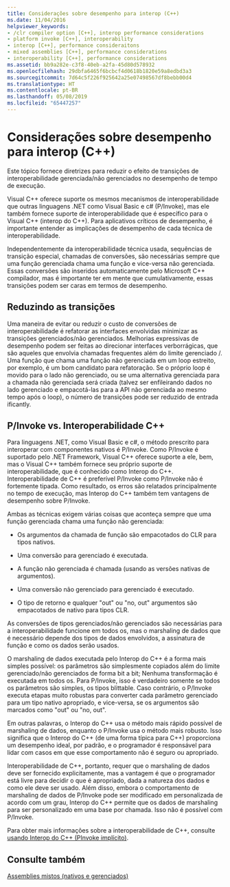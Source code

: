 ```yaml
---
title: Considerações sobre desempenho para interop (C++)
ms.date: 11/04/2016
helpviewer_keywords:
- /clr compiler option [C++], interop performance considerations
- platform invoke [C++], interoperability
- interop [C++], performance consideraitons
- mixed assemblies [C++], performance considerations
- interoperability [C++], performance considerations
ms.assetid: bb9a282e-c3f8-40eb-a2fa-45d80d578932
ms.openlocfilehash: 29dbfa6465f6bcbcf4d0618b1820e59a8edbd3a3
ms.sourcegitcommit: 7d64c5f226f925642a25e07498567df8bebb00d4
ms.translationtype: HT
ms.contentlocale: pt-BR
ms.lasthandoff: 05/08/2019
ms.locfileid: "65447257"
---
```

# <a name="performance-considerations-for-interop-c"></a>Considerações sobre desempenho para interop (C++)

Este tópico fornece diretrizes para reduzir o efeito de transições de interoperabilidade gerenciada/não gerenciados no desempenho de tempo de execução.

Visual C++ oferece suporte os mesmos mecanismos de interoperabilidade que outras linguagens .NET como Visual Basic e c# (P/Invoke), mas ele também fornece suporte de interoperabilidade que é específico para o Visual C++ (interop do C++). Para aplicativos críticos de desempenho, é importante entender as implicações de desempenho de cada técnica de interoperabilidade.

Independentemente da interoperabilidade técnica usada, sequências de transição especial, chamadas de conversões, são necessárias sempre que uma função gerenciada chama uma função e vice-versa não gerenciada. Essas conversões são inseridos automaticamente pelo Microsoft C++ compilador, mas é importante ter em mente que cumulativamente, essas transições podem ser caras em termos de desempenho.

## <a name="reducing-transitions"></a>Reduzindo as transições

Uma maneira de evitar ou reduzir o custo de conversões de interoperabilidade é refatorar as interfaces envolvidas minimizar as transições gerenciados/não gerenciados. Melhorias expressivas de desempenho podem ser feitas ao direcionar interfaces verborrágicas, que são aqueles que envolvia chamadas frequentes além do limite gerenciado /. Uma função que chama uma função não gerenciada em um loop estreito, por exemplo, é um bom candidato para refatoração. Se o próprio loop é movido para o lado não gerenciado, ou se uma alternativa gerenciada para a chamada não gerenciada será criada (talvez ser enfileirando dados no lado gerenciado e empacotá-las para a API não gerenciada ao mesmo tempo após o loop), o número de transições pode ser reduzido de entrada ificantly.

## <a name="pinvoke-vs-c-interop"></a>P/Invoke vs. Interoperabilidade C++

Para linguagens .NET, como Visual Basic e c#, o método prescrito para interoperar com componentes nativos é P/Invoke. Como P/Invoke é suportado pelo .NET Framework, Visual C++ oferece suporte a ele, bem, mas o Visual C++ também fornece seu próprio suporte de interoperabilidade, que é conhecido como Interop do C++. Interoperabilidade de C++ é preferível P/Invoke como P/Invoke não é fortemente tipada. Como resultado, os erros são relatados principalmente no tempo de execução, mas Interop do C++ também tem vantagens de desempenho sobre P/Invoke.

Ambas as técnicas exigem várias coisas que aconteça sempre que uma função gerenciada chama uma função não gerenciada:

- Os argumentos da chamada de função são empacotados do CLR para tipos nativos.

- Uma conversão para gerenciado é executada.

- A função não gerenciada é chamada (usando as versões nativas de argumentos).

- Uma conversão não gerenciado para gerenciado é executado.

- O tipo de retorno e qualquer "out" ou "no, out" argumentos são empacotados de nativo para tipos CLR.

As conversões de tipos gerenciados/não gerenciados são necessárias para a interoperabilidade funcione em todos os, mas o marshaling de dados que é necessário depende dos tipos de dados envolvidos, a assinatura de função e como os dados serão usados.

O marshaling de dados executada pelo Interop do C++ é a forma mais simples possível: os parâmetros são simplesmente copiados além do limite gerenciado/não gerenciados de forma bit a bit; Nenhuma transformação é executada em todos os. Para P/Invoke, isso é verdadeiro somente se todos os parâmetros são simples, os tipos blittable. Caso contrário, o P/Invoke executa etapas muito robustas para converter cada parâmetro gerenciado para um tipo nativo apropriado, e vice-versa, se os argumentos são marcados como "out" ou "no, out".

Em outras palavras, o Interop do C++ usa o método mais rápido possível de marshaling de dados, enquanto o P/Invoke usa o método mais robusto. Isso significa que o Interop do C++ (de uma forma típica para C++) proporciona um desempenho ideal, por padrão, e o programador é responsável para lidar com casos em que esse comportamento não é seguro ou apropriado.

Interoperabilidade de C++, portanto, requer que o marshaling de dados deve ser fornecido explicitamente, mas a vantagem é que o programador está livre para decidir o que é apropriado, dada a natureza dos dados e como ele deve ser usado. Além disso, embora o comportamento de marshaling de dados de P/Invoke pode ser modificado em personalizada de acordo com um grau, Interop do C++ permite que os dados de marshaling para ser personalizado em uma base por chamada. Isso não é possível com P/Invoke.

Para obter mais informações sobre a interoperabilidade de C++, consulte [usando Interop do C++ (PInvoke implícito)](../dotnet/using-cpp-interop-implicit-pinvoke.md).

## <a name="see-also"></a>Consulte também

[Assemblies mistos (nativos e gerenciados)](../dotnet/mixed-native-and-managed-assemblies.md)
